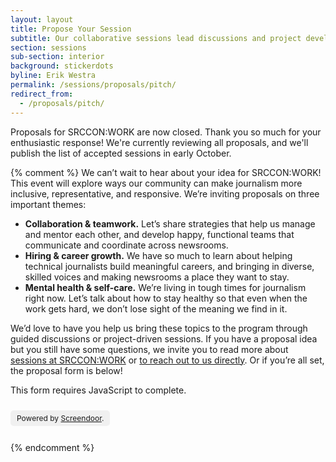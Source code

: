 ```yaml
---
layout: layout
title: Propose Your Session
subtitle: Our collaborative sessions lead discussions and project development around teamwork, careers, and care.
section: sessions
sub-section: interior
background: stickerdots
byline: Erik Westra
permalink: /sessions/proposals/pitch/
redirect_from:
  - /proposals/pitch/
---
```


Proposals for SRCCON:WORK are now closed. Thank you so much for your enthusiastic response! We're currently reviewing all proposals, and we'll publish the list of accepted sessions in early October.

{% comment %}
We can’t wait to hear about your idea for SRCCON:WORK! This event will explore ways our community can make journalism more inclusive, representative, and responsive. We’re inviting proposals on three important themes:

* **Collaboration & teamwork.** Let’s share strategies that help us manage and mentor each other, and develop happy, functional teams that communicate and coordinate across newsrooms.
* **Hiring & career growth.** We have so much to learn about helping technical journalists build meaningful careers, and bringing in diverse, skilled voices and making newsrooms a place they want to stay.
* **Mental health & self-care.** We’re living in tough times for journalism right now. Let’s talk about how to stay healthy so that even when the work gets hard, we don’t lose sight of the meaning we find in it.

We’d love to have you help us bring these topics to the program through guided discussions or project-driven sessions. If you have a proposal idea but you still have some questions, we invite you to read more about [sessions at SRCCON:WORK](/sessions/about) or [to reach out to us directly](mailto:srccon@opennews.org). Or if you’re all set, the proposal form is below!

<script>window.jQuery || document.write('<script src="//code.jquery.com/jquery-2.2.3.min.js"><\/script>')</script>
<link href="//d3q1ytufopwvkq.cloudfront.net/1/formrenderer.css" rel="stylesheet" />
<script src="//d3q1ytufopwvkq.cloudfront.net/1/formrenderer.js"></script>

<form data-formrenderer>This form requires JavaScript to complete.</form>
<p style='font-size: 12px;display:inline-block;margin-top:10px;background:rgba(0,0,0,0.05);padding:5px 10px;border-radius:5px;'>Powered by <a href='https://www.dobt.co/screendoor/'>Screendoor</a>.</p>

<script>
  // Uncomment this line and set it to the CSS class that your website uses for buttons:
  // FormRenderer.BUTTON_CLASS = '';

  new FormRenderer({"project_id":"oNL9olsQno76pwnj", "afterSubmit": "/sessions/proposals/thanks"});
</script>
{% endcomment %}